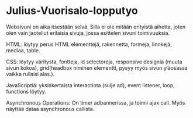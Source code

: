# Julius-Vuorisalo-lopputyo

Websivuni on aika itsestään selvä. Silla ei ole mitään erityistä aihetta, joten olen vain jaotellut erilaisia sivuja, jossa esittelen sivuni toimivuuksia.

HTML:
löytyy perus HTML elementtejä, rakennetta, formeja, linnkejä, mediaa, table.

CSS:
löytyy väritysta, fontteja, id selectoreja, responsive designiä (muuta sivun kokoa), grid(headbox niminen elementti, pysyy myös sivun yläosassa vaikka rullaisi alas.).

JavaScriptiä:
yksinkertaista interactiota (sulje ad), event listener, loop, functions löytyy.

Asynchronous Operations:
On timer adbannerissa, ja toimii ajax call. Myös näyttää dataa asynchronous callista.
